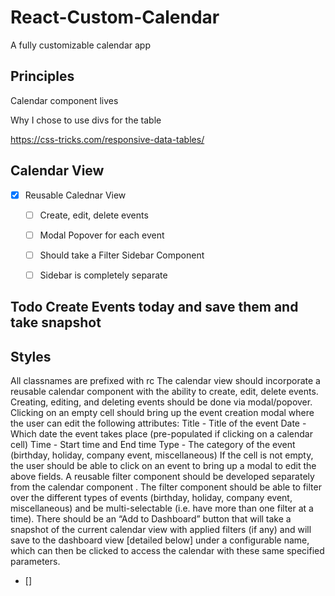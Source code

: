 # React-Custom-Calendar

A fully customizable calendar app

## Principles
Calendar component lives 

Why I chose to use divs for the table

https://css-tricks.com/responsive-data-tables/

 ## Calendar   View

  - [X] Reusable Calednar View
	- [ ] Create, edit, delete events
	- [ ] Modal Popover for each event
	- [ ] Should take a Filter Sidebar Component
	- [ ] Sidebar is completely separate


## Todo Create Events today and save them and take snapshot
## Styles 



All classnames are prefixed with rc
 The   calendar   view   should   incorporate   a   reusable    calendar   component    with   the   ability   to   create,   edit, delete   events.   Creating,   editing,   and   deleting   events   should   be   done   via   modal/popover.   Clicking   on an   empty   cell   should   bring   up   the   event   creation   modal   where   the   user   can   edit   the   following attributes:
Title   -   Title   of   the   event
Date   -   Which   date   the   event   takes   place   (pre-populated   if   clicking   on   a   calendar   cell) Time   -   Start   time   and   End   time
Type   -   The   category   of   the   event   (birthday,   holiday,   company   event,   miscellaneous)
If   the   cell   is   not   empty,   the   user   should   be   able   to   click   on   an   event   to   bring   up   a   modal   to   edit   the above   fields.
A   reusable    filter   component    should   be   developed   separately   from   the    calendar   component .   The filter   component   should   be   able   to   filter   over   the   different   types   of   events   (birthday,   holiday, company   event,   miscellaneous)   and   be   multi-selectable   (i.e.   have   more   than   one   filter   at   a   time).
There   should   be   an   “Add   to   Dashboard”   button   that   will   take   a   snapshot   of   the   current   calendar   view with   applied   filters   (if   any)   and   will   save   to   the   dashboard   view   [detailed   below]   under   a   configurable name,   which   can   then   be   clicked   to   access   the   calendar   with   these   same   specified   parameters.
 - []
